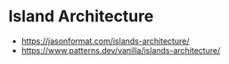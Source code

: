 # Island Architecture

- https://jasonformat.com/islands-architecture/
- https://www.patterns.dev/vanilla/islands-architecture/
